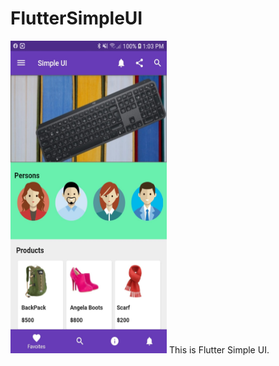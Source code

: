 # FlutterSimpleUI
<img src="https://github.com/kyarphyunaing/flutter_simple_ui/blob/master/HomePage.jpg" alt="FlutterSimpleUI" width=250 height=500/>
This is Flutter Simple UI.
